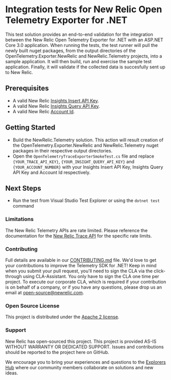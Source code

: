 # Integration tests for New Relic Open Telemetry Exporter for .NET

This test solution provides an end-to-end validation for the integration between the New Relic Open Telemetry Exporter for .NET with an ASP.NET Core 3.0 application. When running the tests, the test runner will pull the newly built nuget packages, from the output directories of the OpenTelemetry.Exporter.NewRelic and NewRelic.Telemetry projects, into a sample application. It will then build, run and exercise the sample test application. Finally, it will validate if the collected data is succesfully sent up to New Relic.

## Prerequisites
* A valid New Relic <a target="_blank" href="https://docs.newrelic.com/docs/insights/insights-data-sources/custom-data/introduction-event-api#register">Insights Insert API Key</a>.
* A valid New Relic <a target="_blank" href="https://docs.newrelic.com/docs/insights/insights-api/get-data/query-insights-event-data-api#register">Insights Query API Key</a>.
* A valid New Relic <a target="_blank" href="https://docs.newrelic.com/docs/accounts/install-new-relic/account-setup/account-id#finding">Account Id</a>.

## Getting Started
* Build the NewRelic.Telemetry solution. This action will result creation of the OpenTelemetry.Exporter.NewRelic and NewRelic.Telemetry nuget packages in their respective output directories.
* Open the `OpenTelemetryTraceExporterSmokeTest.cs` file and replace `{YOUR_TRACE_API_KEY}`, `{YOUR_INSIGHT_QUERY_API_KEY}` and `{YOUR_ACCOUNT_NUMBER}` with your Insights Insert API Key, Insights Query API Key and Account Id respectively.

## Next Steps
* Run the test from Visual Studio Test Explorer or using the `dotnet test` command


### Limitations
The New Relic Telemetry APIs are rate limited. Please reference the documentation for the [New Relic Trace API](https://docs.newrelic.com/docs/understand-dependencies/distributed-tracing/trace-api/trace-api-general-requirements-limits) for the specific rate limits.



### Contributing
Full details are available in our [CONTRIBUTING.md](../../CONTRIBUTING.md) file. We'd love to get your contributions to improve the Telemetry SDK for .NET! Keep in mind when you submit your pull request, you'll need to sign the CLA via the click-through using CLA-Assistant. You only have to sign the CLA one time per project. To execute our corporate CLA, which is required if your contribution is on behalf of a company, or if you have any questions, please drop us an email at open-source@newrelic.com.


### Open Source License
This project is distributed under the [Apache 2 license](LICENSE).


### Support
New Relic has open-sourced this project. This project is provided AS-IS WITHOUT WARRANTY OR DEDICATED SUPPORT. Issues and contributions should be reported to the project here on GitHub.

We encourage you to bring your experiences and questions to the [Explorers Hub](https://discuss.newrelic.com) where our community members collaborate on solutions and new ideas.
